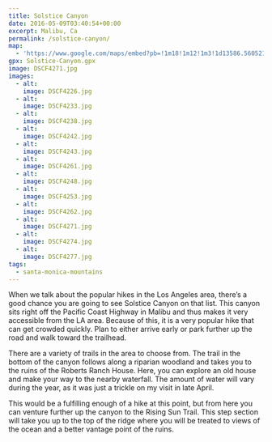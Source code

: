 ```yaml
---
title: Solstice Canyon
date: 2016-05-09T03:40:54+00:00
excerpt: Malibu, Ca
permalink: /solstice-canyon/
map:
  - 'https://www.google.com/maps/embed?pb=!1m18!1m12!1m3!1d13586.560521530733!2d-118.75634073185113!3d34.0378358259367!2m3!1f0!2f0!3f0!3m2!1i1024!2i768!4f13.1!3m3!1m2!1s0x80e81f3c18eaaab1%3A0x19d40c0611a2bd27!2sSolstice+Canyon+Hiking+Trail+Parking!5e1!3m2!1sen!2sus!4v1467000103371'
gpx: Solstice-Canyon.gpx
image: DSCF4271.jpg
images:
  - alt: 
    image: DSCF4226.jpg
  - alt: 
    image: DSCF4233.jpg
  - alt: 
    image: DSCF4238.jpg
  - alt: 
    image: DSCF4242.jpg
  - alt: 
    image: DSCF4243.jpg
  - alt: 
    image: DSCF4261.jpg
  - alt: 
    image: DSCF4248.jpg
  - alt: 
    image: DSCF4253.jpg
  - alt: 
    image: DSCF4262.jpg
  - alt: 
    image: DSCF4271.jpg
  - alt: 
    image: DSCF4274.jpg
  - alt: 
    image: DSCF4277.jpg
tags:
  - santa-monica-mountains
---
```

When we talk about the popular hikes in the Los Angeles area, there’s a good chance you are going to see Solstice Canyon on that list. This canyon sits right off the Pacific Coast Highway in Malibu and thus makes it very accessible from the LA area. Because of this, it is a very popular hike that can get crowded quickly. Plan to either arrive early or park further up the road and walk toward the trailhead.

There are a variety of trails in the area to choose from. The trail in the bottom of the canyon follows along a riparian woodland and takes you to the ruins of the Roberts Ranch House. Here, you can explore an old house and make your way to the nearby waterfall. The amount of water will vary during the year, as it was just a trickle on my visit in late April.

This would be a fulfilling enough of a hike at this point, but from here you can venture further up the canyon to the Rising Sun Trail. This step section will take you up to the top of the ridge where you will be treated to views of the ocean and a better vantage point of the ruins.



